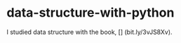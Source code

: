 # data-structure-with-python

I studied data structure with the book, [<Data Structure with Python>] (bit.ly/3vJS8Xv).
